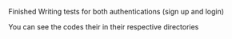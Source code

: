 Finished Writing tests for both authentications (sign up and login)

You can see the codes their in their respective directories
